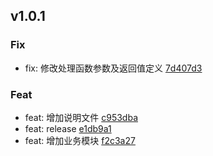 ## v1.0.1

### Fix
- fix: 修改处理函数参数及返回值定义 [7d407d3](https://github.com/x-dirve/event-center/commit/7d407d3dcac0fbc679f1f99849cbbb969b100009)

### Feat
- feat: 增加说明文件 [c953dba](https://github.com/x-dirve/event-center/commit/c953dba5cc1580078dc3c6913a0072555f2f1b82)
- feat: release [e1db9a1](https://github.com/x-dirve/event-center/commit/e1db9a13551f87f341d41de9a3be3fb3cf208748)
- feat: 增加业务模块 [f2c3a27](https://github.com/x-dirve/event-center/commit/f2c3a27764b581a1468e61eeddd4c4b66702a137)

